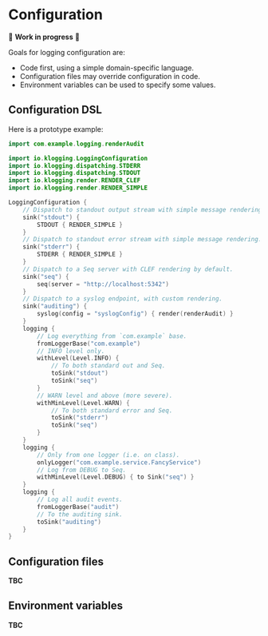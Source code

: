 # Configuration

🚧 **Work in progress** 🚧

Goals for logging configuration are:

- Code first, using a simple domain-specific language.
- Configuration files may override configuration in code.
- Environment variables can be used to specify some values.

## Configuration DSL

Here is a prototype example:

```kotlin
import com.example.logging.renderAudit

import io.klogging.LoggingConfiguration
import io.klogging.dispatching.STDERR
import io.klogging.dispatching.STDOUT
import io.klogging.render.RENDER_CLEF
import io.klogging.render.RENDER_SIMPLE

LoggingConfiguration {
    // Dispatch to standout output stream with simple message rendering.
    sink("stdout") {
        STDOUT { RENDER_SIMPLE }
    }
    // Dispatch to standout error stream with simple message rendering.
    sink("stderr") {
        STDERR { RENDER_SIMPLE }
    }
    // Dispatch to a Seq server with CLEF rendering by default.
    sink("seq") {
        seq(server = "http://localhost:5342")
    }
    // Dispatch to a syslog endpoint, with custom rendering.
    sink("auditing") {
        syslog(config = "syslogConfig") { render(renderAudit) }
    }
    logging {
        // Log everything from `com.example` base.
        fromLoggerBase("com.example")
        // INFO level only.
        withLevel(Level.INFO) {
            // To both standard out and Seq.
            toSink("stdout")
            toSink("seq")
        }
        // WARN level and above (more severe).
        withMinLevel(Level.WARN) {
            // To both standard error and Seq.
            toSink("stderr")
            toSink("seq")
        }
    }
    logging {
        // Only from one logger (i.e. on class).
        onlyLogger("com.example.service.FancyService")
        // Log from DEBUG to Seq.
        withMinLevel(Level.DEBUG) { to Sink("seq") }
    }
    logging {
        // Log all audit events.
        fromLoggerBase("audit")
        // To the auditing sink.
        toSink("auditing")
    }
}
```

## Configuration files

**TBC**

## Environment variables

**TBC**

